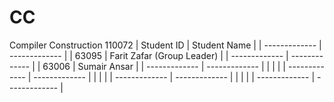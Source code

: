 # CC
Compiler Construction 110072
| Student ID     | Student Name                |
| -------------  | -------------               |
| 63095          | Farit Zafar (Group Leader)  | 
| -------------  |  -------------              |
| 63006     |      Sumair Ansar                | 
| -------------  |  -------------              |
|                |                             | 
| -------------  |  -------------              |
|                |                             | 
| -------------  |  -------------              |
|                |                             | 
| -------------  |  -------------              |
